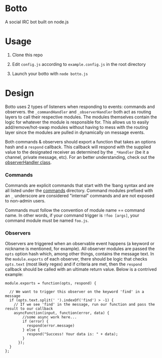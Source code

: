 # Botto

A social IRC bot built on node.js

# Usage

1. Clone this repo

2. Edit `config.js` according to `example.config.js` in the root directory

3. Launch your botto with `node botto.js`

# Design

Botto uses 2 types of listeners when responding to events: commands and observers.
the `_commandHandler` and `_observerHandler` both act as routing layers to call
their respective modules. The modules themselves contain the logic for whatever the
module is responsible for. This allows us to easily add/remove/hot-swap modules
without having to mess with the routing layer since the modules are pulled in
dynamically on message events.

Both commands & observers should export a function that takes an options hash and
a `respond` callback. This callback will respond with the supplied value to the
designated receiver as determined by the `_*Handler` (be it a channel, private
message, etc). For an better understanding, check out the [observerHandler class](./observers/_observerHandler.js).

### Commands
Commands are explicit commands that start with the !bang syntax and are all listed
under the [commands](./commands) directory. Command modules prefixed with an `_`
underscore are considered "internal" commands and are not exposed to non-admin users.

Commands must follow the convention of module name == command name. In other words,
if your command trigger is `!foo [args]`, your command module must be named `foo.js`.

### Observers
Observers are triggered when an observable event happens (a keyword or nickname is
mentioned, for example). All observer modules are passed the `opts` option hash which,
among other things, contains the message text. In the `module.exports` of each observer,
there should be logic that checks `opts.text` (most likely regex) and if criteria
are met, then the `respond` callback should be called with an ultimate return value.
Below is a contrived example:

```
module.exports = function(opts, respond) {

  // We want to trigger this observer on the keyword 'find' in a message
  if (opts.text.split(' ').indexOf('find') > -1) {
    // If we see 'find' in the message, run our function and pass the result to our callback
    asyncFunction(input, function(error, data) {
        //some async work here...
        if (error) {
          respond(error.message)
        } else {
          respond("Success! Your data is: " + data);
        }
      });
  }
};
```
